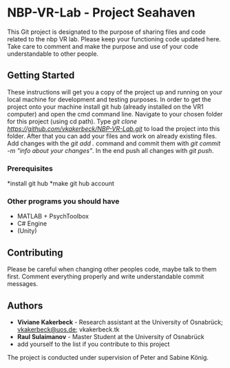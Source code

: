 # NBP-VR-Lab - Project Seahaven

This Git project is designated to the purpose of sharing files and code related to the nbp VR lab. Please keep your functioning code updated here. Take care to comment and make the purpose and use of your code understandable to other people.

## Getting Started

These instructions will get you a copy of the project up and running on your local machine for development and testing purposes. In order to get the project onto your machine install git hub (already installed on the VR1 computer) and open the cmd command line. Navigate to your chosen folder for this project (using cd path). Type *git clone https://github.com/vkakerbeck/NBP-VR-Lab.git* to load the project into this folder. After that you can add your files and work on already existing files. Add changes with the *git add .* command and commit them with *git commit -m "info about your changes"*. In the end push all changes with *git push*.

### Prerequisites
*install git hub
*make git hub account

### Other programs you should have
* MATLAB + PsychToolbox
* C# Engine
* (Unity)

## Contributing

Please be careful when changing other peoples code, maybe talk to them first. Comment everything properly and write understandable commit messages.


## Authors

* **Viviane Kakerbeck** - Research assistant at the University of Osnabrück; vkakerbeck@uos.de; vkakerbeck.tk
* **Raul Sulaimanov** - Master Student at the University of Osnabrück
* add yourself to the list if you contribute to this project

The project is conducted under supervision of Peter and Sabine König.
